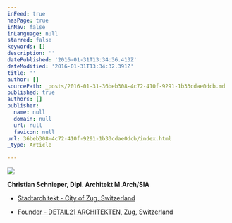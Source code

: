 ```yaml
---
inFeed: true
hasPage: true
inNav: false
inLanguage: null
starred: false
keywords: []
description: ''
datePublished: '2016-01-31T13:34:36.413Z'
dateModified: '2016-01-31T13:34:32.391Z'
title: ''
author: []
sourcePath: _posts/2016-01-31-36beb308-4c72-410f-9291-1b33cdae0dcb.md
published: true
authors: []
publisher:
  name: null
  domain: null
  url: null
  favicon: null
url: 36beb308-4c72-410f-9291-1b33cdae0dcb/index.html
_type: Article

---
```

![](https://the-grid-user-content.s3-us-west-2.amazonaws.com/8173588f-f824-4143-b063-03453aa2df90.JPG)

**Christian Schnieper, Dipl. Architekt M.Arch/SIA**

* [Stadtarchitekt - City of Zug, Switzerland][0]

* [Founder - DETAIL21 ARCHITEKTEN, Zug, Switzerland][1]

[0]: http://www.stadtzug.ch/de/verwaltungpolitik/verwaltung/personenregister/?personen_id=104651
[1]: www.detail21.com